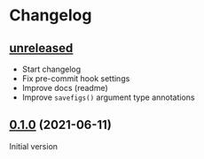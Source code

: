 # Changelog

## [unreleased]

* Start changelog
* Fix pre-commit hook settings
* Improve docs (readme)
* Improve `savefigs()` argument type annotations

## [0.1.0] (2021-06-11)

Initial version



[unreleased]: https://github.com/zmoon/savefigs/compare/v0.1.0...HEAD
[0.1.0]: https://github.com/zmoon/savefigs/releases/tag/v0.1.0
